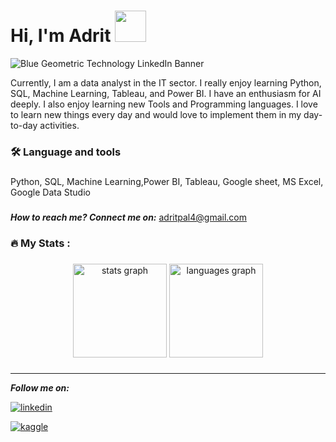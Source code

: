 <h1> Hi, I'm Adrit  <img src="https://emojis.slackmojis.com/emojis/images/1577305505/7373/hand_wave.gif?1577305505" width="50" /></h1>

![Blue Geometric Technology LinkedIn Banner](https://user-images.githubusercontent.com/73035728/208740689-0f445a40-31fe-4ce9-9277-1c696ee4935a.gif)

 Currently, I am a data analyst in the IT sector. I really enjoy learning  Python, SQL, Machine Learning, Tableau, and Power BI. I have an enthusiasm for AI deeply. I also enjoy learning new Tools and Programming languages. I love to learn new things every day and would love to implement them in my day-to-day activities.

###
<h3 align="left">🛠 Language and tools</h3> 

###
Python, SQL, Machine Learning,Power BI, Tableau, Google sheet, MS Excel, Google Data Studio

 ###
 ***How to reach me? Connect me on:*** adritpal4@gmail.com
 
###
<h3 align="left">🔥   My Stats :</h3>

###

<div align="center">
  <img src="https://github-readme-stats.vercel.app/api?username=AdritPal08&hide_title=false&hide_rank=false&show_icons=true&include_all_commits=true&count_private=true&disable_animations=false&theme=dracula&locale=en&hide_border=false" height="150" alt="stats graph"  />
  <img src="https://github-readme-stats.vercel.app/api/top-langs?username=AdritPal08&locale=en&hide_title=false&layout=compact&card_width=320&langs_count=5&theme=dracula&hide_border=false" height="150" alt="languages graph"  />
</div>

###

 -----------------------------------------------------------------------------------------------------------------------------------------------------------------------
 ***Follow me on:*** 
 
[![linkedin](https://img.shields.io/badge/linkedin-0A66C2?style=for-the-badge&logo=linkedin&logoColor=white)](https://www.linkedin.com/in/adritpal/)

[![kaggle](https://img.shields.io/badge/kaggle-1DA1F2?style=for-the-badge&logo=kaggle&logoColor=white)](https://www.kaggle.com/adritpal08)

<!-- [![Gmail](https://img.shields.io/badge/Gmail-1DA1F2?style=for-the-badge&logo=Gmail&logoColor=white)](adritpal4@gmail.com) -->
<!---
AdritPal08/AdritPal08 is a ✨ special ✨ repository because its `README.md` (this file) appears on your GitHub profile.
You can click the Preview link to take a look at your changes.
--->
